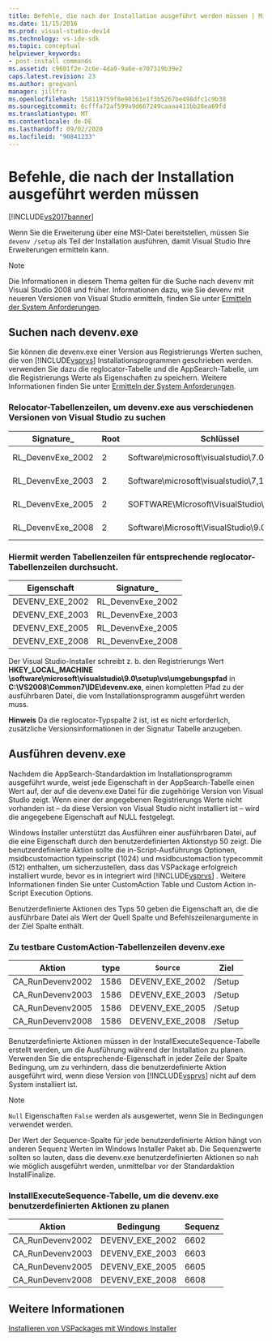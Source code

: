 ```yaml
---
title: Befehle, die nach der Installation ausgeführt werden müssen | Microsoft-Dokumentation
ms.date: 11/15/2016
ms.prod: visual-studio-dev14
ms.technology: vs-ide-sdk
ms.topic: conceptual
helpviewer_keywords:
- post-install commands
ms.assetid: c9601f2e-2c6e-4da9-9a6e-e707319b39e2
caps.latest.revision: 23
ms.author: gregvanl
manager: jillfra
ms.openlocfilehash: 158119759f8e90161e1f3b5267be498dfc1c9b38
ms.sourcegitcommit: 6cfffa72af599a9d667249caaaa411bb28ea69fd
ms.translationtype: MT
ms.contentlocale: de-DE
ms.lasthandoff: 09/02/2020
ms.locfileid: "90841233"
---
```

# <a name="commands-that-must-be-run-after-installation"></a>Befehle, die nach der Installation ausgeführt werden müssen
[!INCLUDE[vs2017banner](../../includes/vs2017banner.md)]

Wenn Sie die Erweiterung über eine MSI-Datei bereitstellen, müssen Sie `devenv /setup` als Teil der Installation ausführen, damit Visual Studio Ihre Erweiterungen ermitteln kann.  
  
> [!NOTE]
> Die Informationen in diesem Thema gelten für die Suche nach devenv mit Visual Studio 2008 und früher. Informationen dazu, wie Sie devenv mit neueren Versionen von Visual Studio ermitteln, finden Sie unter [Ermitteln der System Anforderungen](../../extensibility/internals/detecting-system-requirements.md).  
  
## <a name="finding-devenvexe"></a>Suchen nach devenv.exe  
 Sie können die devenv.exe einer Version aus Registrierungs Werten suchen, die von [!INCLUDE[vsprvs](../../includes/vsprvs-md.md)] Installationsprogrammen geschrieben werden. verwenden Sie dazu die reglocator-Tabelle und die AppSearch-Tabelle, um die Registrierungs Werte als Eigenschaften zu speichern. Weitere Informationen finden Sie unter [Ermitteln der System Anforderungen](../../extensibility/internals/detecting-system-requirements.md).  
  
### <a name="reglocator-table-rows-to-locate-devenvexe-from-different-versions-of-visual-studio"></a>Relocator-Tabellenzeilen, um devenv.exe aus verschiedenen Versionen von Visual Studio zu suchen  
  
|Signature_|Root|Schlüssel|Name|type|  
|-----------------|----------|---------|----------|----------|  
|RL_DevenvExe_2002|2|Software\microsoft\visualstudio\7.0\setup\vs|Umgebungs Pfad|2|  
|RL_DevenvExe_2003|2|Software\microsoft\visualstudio\7,1 \setup\vs|Umgebungs Pfad|2|  
|RL_DevenvExe_2005|2|SOFTWARE\Microsoft\VisualStudio\8.0\setup\vs|Umgebungs Pfad|2|  
|RL_DevenvExe_2008|2|Software\Microsoft\VisualStudio\9.0\setup\vs|Umgebungs Pfad|2|  
  
### <a name="appsearch-table-rows-for-corresponding-reglocator-table-rows"></a>Hiermit werden Tabellenzeilen für entsprechende reglocator-Tabellenzeilen durchsucht.  
  
|Eigenschaft|Signature_|  
|--------------|-----------------|  
|DEVENV_EXE_2002|RL_DevenvExe_2002|  
|DEVENV_EXE_2003|RL_DevenvExe_2003|  
|DEVENV_EXE_2005|RL_DevenvExe_2005|  
|DEVENV_EXE_2008|RL_DevenvExe_2008|  
  
 Der Visual Studio-Installer schreibt z. b. den Registrierungs Wert **HKEY_LOCAL_MACHINE \software\microsoft\visualstudio\9.0\setup\vs\umgebungspfad** in **C:\VS2008\Common7\IDE\devenv.exe**, einen kompletten Pfad zu der ausführbaren Datei, die vom Installationsprogramm ausgeführt werden muss.  
  
 **Hinweis** Da die reglocator-Typspalte 2 ist, ist es nicht erforderlich, zusätzliche Versionsinformationen in der Signatur Tabelle anzugeben.  
  
## <a name="running-devenvexe"></a>Ausführen devenv.exe  
 Nachdem die AppSearch-Standardaktion im Installationsprogramm ausgeführt wurde, weist jede Eigenschaft in der AppSearch-Tabelle einen Wert auf, der auf die devenv.exe Datei für die zugehörige Version von Visual Studio zeigt. Wenn einer der angegebenen Registrierungs Werte nicht vorhanden ist – da diese Version von Visual Studio nicht installiert ist – wird die angegebene Eigenschaft auf NULL festgelegt.  
  
 Windows Installer unterstützt das Ausführen einer ausführbaren Datei, auf die eine Eigenschaft durch den benutzerdefinierten Aktionstyp 50 zeigt. Die benutzerdefinierte Aktion sollte die in-Script-Ausführungs Optionen, msidbcustomaction typeinscript (1024) und msidbcustomaction typecommit (512) enthalten, um sicherzustellen, dass das VSPackage erfolgreich installiert wurde, bevor es in integriert wird [!INCLUDE[vsprvs](../../includes/vsprvs-md.md)] . Weitere Informationen finden Sie unter CustomAction Table und Custom Action in-Script Execution Options.  
  
 Benutzerdefinierte Aktionen des Typs 50 geben die Eigenschaft an, die die ausführbare Datei als Wert der Quell Spalte und Befehlszeilenargumente in der Ziel Spalte enthält.  
  
### <a name="customaction-table-rows-to-run-devenvexe"></a>Zu testbare CustomAction-Tabellenzeilen devenv.exe  
  
|Aktion|type|`Source`|Ziel|  
|------------|----------|------------|------------|  
|CA_RunDevenv2002|1586|DEVENV_EXE_2002|/Setup|  
|CA_RunDevenv2003|1586|DEVENV_EXE_2003|/Setup|  
|CA_RunDevenv2005|1586|DEVENV_EXE_2005|/Setup|  
|CA_RunDevenv2008|1586|DEVENV_EXE_2008|/Setup|  
  
 Benutzerdefinierte Aktionen müssen in der InstallExecuteSequence-Tabelle erstellt werden, um die Ausführung während der Installation zu planen. Verwenden Sie die entsprechende-Eigenschaft in jeder Zeile der Spalte Bedingung, um zu verhindern, dass die benutzerdefinierte Aktion ausgeführt wird, wenn diese Version von [!INCLUDE[vsprvs](../../includes/vsprvs-md.md)] nicht auf dem System installiert ist.  
  
> [!NOTE]
> `Null` Eigenschaften `False` werden als ausgewertet, wenn Sie in Bedingungen verwendet werden.  
  
 Der Wert der Sequence-Spalte für jede benutzerdefinierte Aktion hängt von anderen Sequenz Werten im Windows Installer Paket ab. Die Sequenzwerte sollten so lauten, dass die devenv.exe benutzerdefinierten Aktionen so nah wie möglich ausgeführt werden, unmittelbar vor der Standardaktion InstallFinalize.  
  
### <a name="installexecutesequence-table-to-schedule-the-devenvexe-custom-actions"></a>InstallExecuteSequence-Tabelle, um die devenv.exe benutzerdefinierten Aktionen zu planen  
  
|Aktion|Bedingung|Sequenz|  
|------------|---------------|--------------|  
|CA_RunDevenv2002|DEVENV_EXE_2002|6602|  
|CA_RunDevenv2003|DEVENV_EXE_2003|6603|  
|CA_RunDevenv2005|DEVENV_EXE_2005|6605|  
|CA_RunDevenv2008|DEVENV_EXE_2008|6608|  
  
## <a name="see-also"></a>Weitere Informationen  
 [Installieren von VSPackages mit Windows Installer](../../extensibility/internals/installing-vspackages-with-windows-installer.md)

